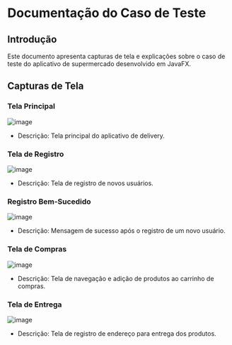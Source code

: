 # Documentação do Caso de Teste

## Introdução
Este documento apresenta capturas de tela e explicações sobre o caso de teste do aplicativo de supermercado desenvolvido em JavaFX.

## Capturas de Tela

### Tela Principal
![image](https://github.com/user-attachments/assets/a0dc7f17-b935-448f-8149-bf208d924734)

- Descrição: Tela principal do aplicativo de delivery.

### Tela de Registro
![image](https://github.com/user-attachments/assets/2fcb5ee1-a370-45d1-9947-d6a9caeb6877)

- Descrição: Tela de registro de novos usuários.

### Registro Bem-Sucedido
![image](https://github.com/user-attachments/assets/8c7db117-f795-4b1d-a9bb-c54e0a0d0380)

- Descrição: Mensagem de sucesso após o registro de um novo usuário.

### Tela de Compras
![image](https://github.com/user-attachments/assets/144ec0f9-f8a7-429c-9657-30fe7296ceaf)

- Descrição: Tela de navegação e adição de produtos ao carrinho de compras.

### Tela de Entrega
![image](https://github.com/user-attachments/assets/1f5caee8-f290-4bda-9b60-9ef2d76d88e9)

- Descrição: Tela de registro de endereço para entrega dos produtos.
